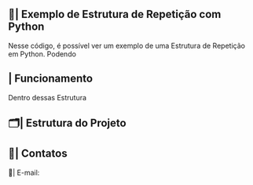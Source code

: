  ## 📑| Exemplo de Estrutura de Repetição com Python 

   Nesse código, é possível ver um exemplo de uma Estrutura de Repetição em Python. Podendo 

 ## | Funcionamento

  Dentro dessas Estrutura
 
 ## 🗂️| Estrutura do Projeto



 ## 📱| Contatos

   📩| E-mail: 
 
